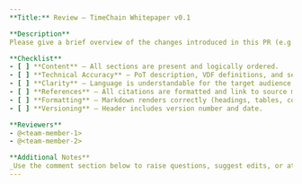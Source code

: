 ```yaml
---
**Title:** Review – TimeChain Whitepaper v0.1

**Description**
Please give a brief overview of the changes introduced in this PR (e.g., “Initial draft of the TimeChain whitepaper”).

**Checklist**
- [ ] **Content** – All sections are present and logically ordered.
- [ ] **Technical Accuracy** – PoT description, VDF definitions, and security claims are correct.
- [ ] **Clarity** – Language is understandable for the target audience (researchers, devs, investors).
- [ ] **References** – All citations are formatted and link to source material.
- [ ] **Formatting** – Markdown renders correctly (headings, tables, code blocks).
- [ ] **Versioning** – Header includes version number and date.

**Reviewers**
- @<team‑member‑1>
- @<team‑member‑2>

**Additional Notes**
_Use the comment section below to raise questions, suggest edits, or attach screenshots of diagrams you’d like to see added._
---
```

